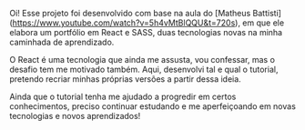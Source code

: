 Oi!
Esse projeto foi desenvolvido com base na aula do [Matheus Battisti] (https://www.youtube.com/watch?v=5h4vMtBlQQU&t=720s), em que ele elabora um portfólio em React e SASS, duas tecnologias novas na minha caminhada de aprendizado.

O React é uma tecnologia que ainda me assusta, vou confessar, mas o desafio tem me motivado também. Aqui, desenvolvi tal e qual o tutorial, pretendo recriar minhas próprias versões a partir dessa ideia.

Ainda que o tutorial tenha me ajudado a progredir em certos conhecimentos, preciso continuar estudando e me aperfeiçoando em novas tecnologias e novos aprendizados!
